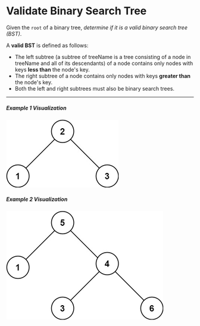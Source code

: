 # Validate Binary Search Tree

Given the `root` of a binary tree, _determine if it is a valid binary search tree (BST)_.

A **valid BST** is defined as follows:

- The left subtree (a subtree of treeName is a tree consisting of a node in treeName and all of its descendants) of a node contains only nodes with keys **less than** the node's key.
- The right subtree of a node contains only nodes with keys **greater than** the node's key.
- Both the left and right subtrees must also be binary search trees.

---

##### Example 1 Visualization

![Example 1 Visualization](tree1.jpg "Example 1 Visualization")

##### Example 2 Visualization

![Example 2 Visualization](tree2.jpg "Example 2 Visualization")
